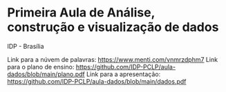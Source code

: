 # Primeira Aula de Análise, construção e visualização de dados

IDP - Brasília

Link para a núvem de palavras: https://www.menti.com/vnmrzdphm7
Link para o plano de ensino: https://github.com/IDP-PCLP/aula-dados/blob/main/plano.pdf
Link para a apresentação: https://github.com/IDP-PCLP/aula-dados/blob/main/dados.pdf
